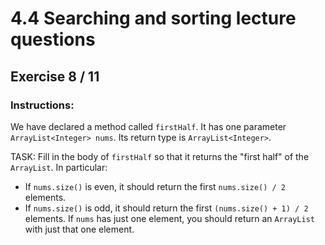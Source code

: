 # 4.4  Searching and sorting lecture questions
## Exercise 8 / 11
### Instructions:
We have declared a method called `firstHalf`. It has one parameter `ArrayList<Integer> nums`. Its return type is `ArrayList<Integer>`.

TASK: Fill in the body of `firstHalf` so that it returns the "first half" of the `ArrayList`. In particular:

- If `nums.size()` is even, it should return the first `nums.size() / 2` elements.
- If `nums.size()` is odd, it should return the first `(nums.size() + 1) / 2` elements. If `nums` has just one element, you should return an `ArrayList` with just that one element.